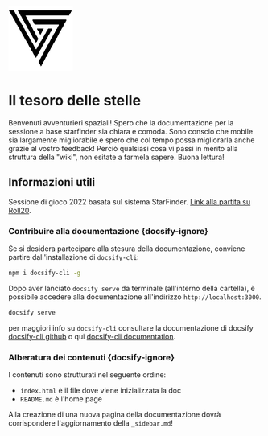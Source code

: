 ![logo space](logo.gif ':size=100')
# Il tesoro delle stelle

Benvenuti avventurieri spaziali!
Spero che la documentazione per la sessione a base starfinder sia chiara e comoda.
Sono conscio che mobile sia largamente migliorabile e spero che col tempo possa migliorarla anche grazie al vostro feedback! Perciò qualsiasi cosa vi passi in merito alla struttura della "wiki", non esitate a farmela sapere.
Buona lettura!

## Informazioni utili

Sessione di gioco 2022 basata sul sistema StarFinder.
[Link alla partita su Roll20](https://app.roll20.net/join/12946478/uXcDiw).


### Contribuire alla documentazione {docsify-ignore}

Se si desidera partecipare alla stesura della documentazione, conviene partire dall'installazione di `docsify-cli`:

```bash
npm i docsify-cli -g
```

Dopo aver lanciato `docsify serve` da terminale (all'interno della cartella), è possibile accedere alla documentazione all'indirizzo `http://localhost:3000`.

```bash
docsify serve
```

per maggiori info su `docsify-cli` consultare la documentazione di docsify [docsify-cli github](https://github.com/docsifyjs/docsify-cli) o qui [docsify-cli documentation](https://docsify.js.org/#/quickstart).

### Alberatura dei contenuti {docsify-ignore}

I contenuti sono strutturati nel seguente ordine:

* `index.html` è il file dove viene inizializzata la doc
* `README.md` è l'home page

Alla creazione di una nuova pagina della documentazione dovrà corrispondere l'aggiornamento della `_sidebar.md`! 